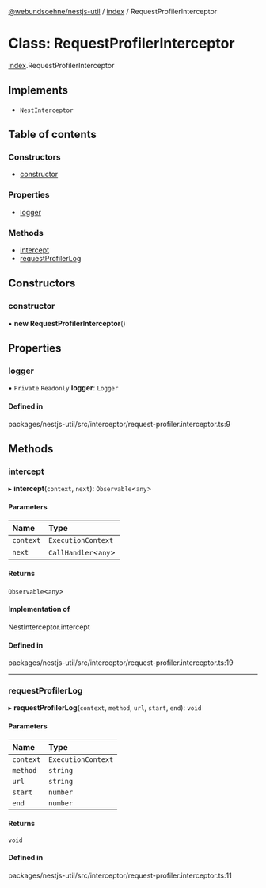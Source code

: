 [@webundsoehne/nestjs-util](../README.md) / [index](../modules/index.md) / RequestProfilerInterceptor

# Class: RequestProfilerInterceptor

[index](../modules/index.md).RequestProfilerInterceptor

## Implements

- `NestInterceptor`

## Table of contents

### Constructors

- [constructor](index.RequestProfilerInterceptor.md#constructor)

### Properties

- [logger](index.RequestProfilerInterceptor.md#logger)

### Methods

- [intercept](index.RequestProfilerInterceptor.md#intercept)
- [requestProfilerLog](index.RequestProfilerInterceptor.md#requestprofilerlog)

## Constructors

### constructor

• **new RequestProfilerInterceptor**()

## Properties

### logger

• `Private` `Readonly` **logger**: `Logger`

#### Defined in

packages/nestjs-util/src/interceptor/request-profiler.interceptor.ts:9

## Methods

### intercept

▸ **intercept**(`context`, `next`): `Observable`<`any`\>

#### Parameters

| Name | Type |
| :------ | :------ |
| `context` | `ExecutionContext` |
| `next` | `CallHandler`<`any`\> |

#### Returns

`Observable`<`any`\>

#### Implementation of

NestInterceptor.intercept

#### Defined in

packages/nestjs-util/src/interceptor/request-profiler.interceptor.ts:19

___

### requestProfilerLog

▸ **requestProfilerLog**(`context`, `method`, `url`, `start`, `end`): `void`

#### Parameters

| Name | Type |
| :------ | :------ |
| `context` | `ExecutionContext` |
| `method` | `string` |
| `url` | `string` |
| `start` | `number` |
| `end` | `number` |

#### Returns

`void`

#### Defined in

packages/nestjs-util/src/interceptor/request-profiler.interceptor.ts:11
